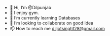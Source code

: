 - 👋 Hi, I’m @Dilpunjab
- 👀 I enjoy gym.
- 🌱 I’m currently learning Databases
- 💞️ I’m looking to collaborate on good Idea
- 📫 How to reach me diljotsingh128@gmail.com

<!---
Dilpunjab/Dilpunjab is a ✨ special ✨ repository because its `README.md` (this file) appears on your GitHub profile.
You can click the Preview link to take a look at your changes.
--->
